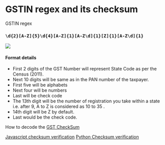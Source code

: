 # GSTIN regex and its checksum

GSTIN regex 

### `\d{2}[A-Z]{5}\d{4}[A-Z]{1}[A-Z\d]{1}[Z]{1}[A-Z\d]{1}`


![](https://i.stack.imgur.com/YdvSA.png)

#### Format details

* First 2 digits of the GST Number will represent State Code as per the Census (2011).
* Next 10 digits will be same as in the PAN number of the taxpayer.
* First five will be alphabets
* Next four will be numbers
* Last will be check code
* The 13th digit will be the number of registration you take within a state i.e. after 9, A to Z is considered as 10 to 35 .
* 14th digit will be Z by default.
* Last would be the check code.


How to decode the [GST CheckSum](https://medium.com/@dhananjaygokhale/decoding-gst-number-checksum-digit-1ef2c8c53ad6)

[Javascript checksum verification](https://github.com/tk120404/gst/blob/master/gstchecksum.js) 
[Python Checksum verification](https://github.com/tk120404/gst/blob/master/GST_checksum.py)
